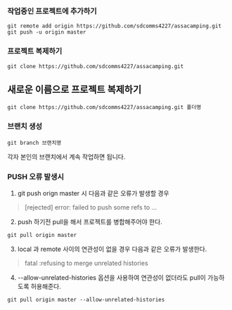 ### 작업중인 프로젝트에 추가하기
```
git remote add origin https://github.com/sdcomms4227/assacamping.git
git push -u origin master
```

### 프로젝트 복제하기
```
git clone https://github.com/sdcomms4227/assacamping.git
```

## 새로운 이름으로 프로젝트 복제하기

```
git clone https://github.com/sdcomms4227/assacamping.git 폴더명
```

### 브랜치 생성
```
git branch 브랜치명
```
각자 본인의 브랜치에서 계속 작업하면 됩니다.

### PUSH 오류 발생시

1. git push orign master 시 다음과 같은 오류가 발생할 경우

> [rejected]
> error: failed to push some refs to ...

2. push 하기전 pull을 해서 프로젝트를 병합해주어야 한다.
```
git pull origin master
```

3. local 과 remote 사이의 연관성이 없을 경우 다음과 같은 오류가 발생한다.

> fatal :refusing to merge unrelated histories

4. --allow-unrelated-histories 옵션을 사용하여 연관성이 없더라도 pull이 가능하도록 허용해준다.
```
git pull origin master --allow-unrelated-histories
```
